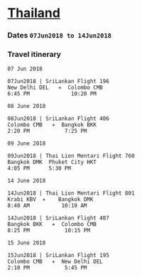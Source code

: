 # [Thailand](https://en.wikipedia.org/wiki/Thailand)

### Dates `07Jun2018 to 14Jun2018` 

### Travel itinerary    
  `07 Jun 2018`
  ```
  07Jun2018 | SriLankan Flight 196
  New Delhi DEL   ✈  Colombo CMB
  6:45 PM             10:20 PM   
  ```  
  
  `08 June 2018`
  ```
  08Jun2018 | SriLankan Flight 406
  Colombo CMB   ✈  Bangkok BKK
  2:20 PM           7:25 PM
  ``` 
  
  `09 June 2018`  
  ``` 
  09Jun2018 | Thai Lion Mentari Flight 760
  Bangkok DMK  Phuket City HKT
  4:05 PM      5:30 PM
  ``` 
  
  `14 June 2018`
  ``` 
  14Jun2018 | Thai Lion Mentari Flight 801
  Krabi KBV  ✈    Bangkok DMK
  8:40 AM          10:10 AM
  ```
  ```
  14Jun2018 | SriLankan Flight 407
  Bangkok BKK   ✈  Colombo CMB
  8:25 PM           10:15 PM 
  ```
  `15 June 2018`
  ```
  15Jun2018 | SriLankan Flight 195
  Colombo CMB   ✈  New Delhi DEL
  2:10 PM           5:45 PM
  ```
  
